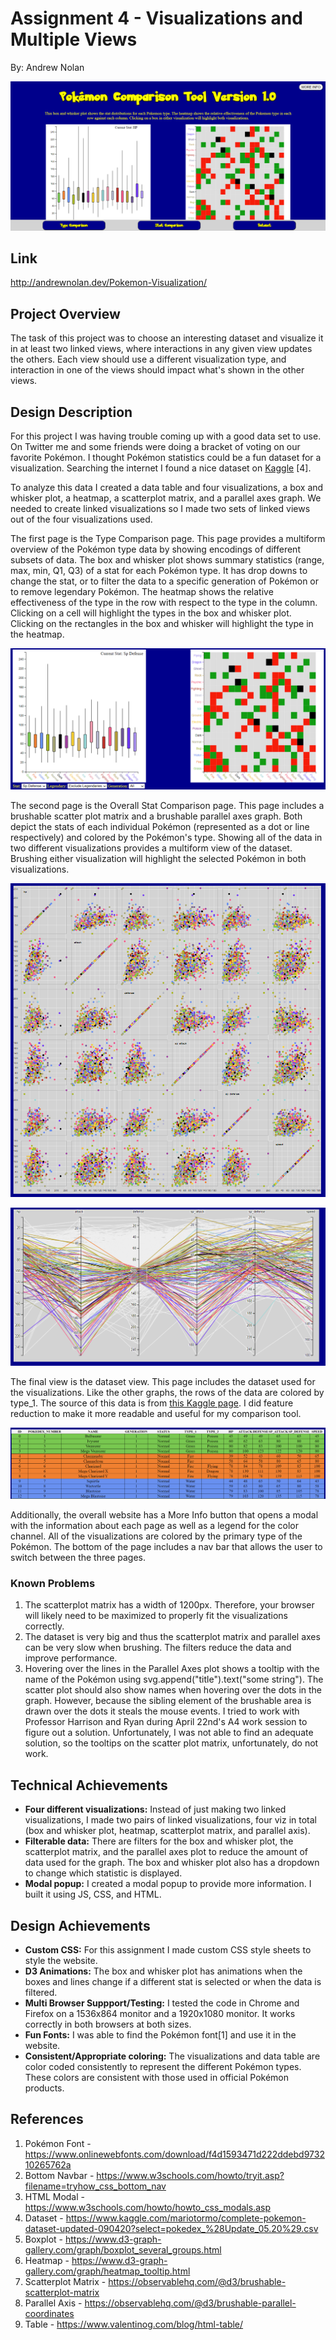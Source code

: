Assignment 4 - Visualizations and Multiple Views  
===
By: Andrew Nolan

![A full page view of the paper](./images/fullpage.PNG)

Link
---
http://andrewnolan.dev/Pokemon-Visualization/

Project Overview
---
The task of this project was to choose an interesting dataset and visualize it in at least two linked views, where interactions in any given view updates the others. Each view should use a different visualization type, and interaction in one of the views should impact what's shown in the other views.


Design Description
---
For this project I was having trouble coming up with a good data set to use. On Twitter me and some friends were doing a bracket of voting on our favorite Pokémon. I thought Pokémon statistics could be a fun dataset for a visualization. Searching the internet I found a nice dataset on [Kaggle](https://www.kaggle.com/mariotormo/complete-pokemon-dataset-updated-090420?select=pokedex_%28Update_05.20%29.csv) [4].

To analyze this data I created a data table and four visualizations, a box and whisker plot, a heatmap, a scatterplot matrix, and a parallel axes graph. We needed to create linked visualizations so I made two sets of linked views out of the four visualizations used.

The first page is the Type Comparison page. This page provides a multiform overview of the Pokémon type data by showing encodings of different subsets of data. The box and whisker plot shows summary statistics (range, max, min, Q1, Q3) of a stat for each Pokémon type. It has drop downs to change the stat, or to filter the data to a specific generation of Pokémon or to remove legendary Pokémon. The heatmap shows the relative effectiveness of the type in the row with respect to the type in the column. Clicking on a cell will highlight the types in the box and whisker plot. Clicking on the rectangles in the box and whisker will highlight the type in the heatmap.

![The type comparison page with some filters](./images/typecomparison.PNG)

The second page is the Overall Stat Comparison page. This page includes a brushable scatter plot matrix and a brushable parallel axes graph. Both depict the stats of each individual Pokémon (represented as a dot or line respectively) and colored by the Pokémon's type. Showing all of the data in two different visualizations provides a multiform view of the dataset. Brushing either visualization will highlight the selected Pokémon in both visualizations.

![The scatterplot matrix](./images/scatter.PNG)

![The parallel axes](./images/parallel.PNG)

The final view is the dataset view. This page includes the dataset used for the visualizations. Like the other graphs, the rows of the data are colored by type_1. The source of this data is from [this Kaggle page]("https://www.kaggle.com/mariotormo/complete-pokemon-dataset-updated-090420?select=pokedex_%28Update_05.20%29.csv"). I did feature reduction to make it more readable and useful for my comparison tool.

![The top of the data table](./images/table.PNG)

Additionally, the overall website has a More Info button that opens a modal with the information about each page as well as a legend for the color channel. All of the visualizations are colored by the primary type of the Pokémon. The bottom of the page includes a nav bar that allows the user to switch between the three pages.


### Known Problems
1. The scatterplot matrix has a width of 1200px. Therefore, your browser will likely need to be maximized to properly fit the visualizations correctly.
2. The dataset is very big and thus the scatterplot matrix and parallel axes can be very slow when brushing. The filters reduce the data and improve performance.
3. Hovering over the lines in the Parallel Axes plot shows a tooltip with the name of the Pokémon using svg.append("title").text("some string"). The scatter plot should also show names when hovering over the dots in the graph. However, because the sibling element of the brushable area is drawn over the dots it steals the mouse events. I tried to work with Professor Harrison and Ryan during April 22nd's A4 work session to figure out a solution. Unfortunately, I was not able to find an adequate solution, so the tooltips on the scatter plot matrix, unfortunately, do not work.

Technical Achievements
---
- **Four different visualizations:** Instead of just making two linked visualizations, I made two pairs of linked visualizations, four viz in total (box and whisker plot, heatmap, scatterplot matrix, and parallel axis).
- **Filterable data:** There are filters for the box and whisker plot, the scatterplot matrix, and the parallel axes plot to reduce the amount of data used for the graph. The box and whisker plot also has a dropdown to change which statistic is displayed.
- **Modal popup:** I created a modal popup to provide more information. I built it using JS, CSS, and HTML.

Design Achievements
---
- **Custom CSS:** For this assignment I made custom CSS style sheets to style the website. 
- **D3 Animations:** The box and whisker plot has animations when the boxes and lines change if a different stat is selected or when the data is filtered.
- **Multi Browser Suppport/Testing:** I tested the code in Chrome and Firefox on a 1536x864 monitor and a 1920x1080 monitor. It works correctly in both browsers at both sizes.
- **Fun Fonts:** I was able to find the Pokémon font[1] and use it in the website.
- **Consistent/Appropriate coloring:** The visualizations and data table are color coded consistently to represent the different Pokémon types. These colors are consistent with those used in official Pokémon products.

References
---
1. Pokémon Font - https://www.onlinewebfonts.com/download/f4d1593471d222ddebd973210265762a
2. Bottom Navbar - https://www.w3schools.com/howto/tryit.asp?filename=tryhow_css_bottom_nav
3. HTML Modal - https://www.w3schools.com/howto/howto_css_modals.asp
4. Dataset - https://www.kaggle.com/mariotormo/complete-pokemon-dataset-updated-090420?select=pokedex_%28Update_05.20%29.csv
5. Boxplot - https://www.d3-graph-gallery.com/graph/boxplot_several_groups.html
6. Heatmap - https://www.d3-graph-gallery.com/graph/heatmap_tooltip.html
7. Scatterplot Matrix - https://observablehq.com/@d3/brushable-scatterplot-matrix
8. Parallel Axis - https://observablehq.com/@d3/brushable-parallel-coordinates
9. Table - https://www.valentinog.com/blog/html-table/